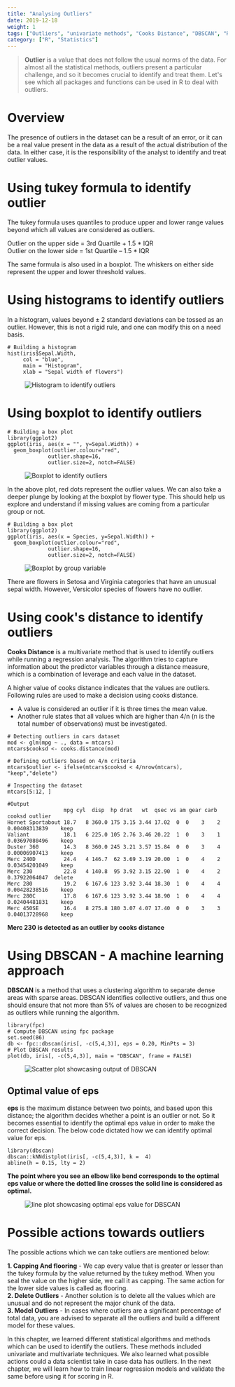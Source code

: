 ```yaml
---
title: "Analysing Outliers"
date: 2019-12-18
weight: 1
tags: ["Outliers", "univariate methods", "Cooks Distance", "DBSCAN", "R Code"]
category: ["R", "Statistics"]
---
```


> **Outlier** is a value that does not follow the usual norms of the data. For almost all the statistical methods, outliers present a particular challenge, and so it becomes crucial to identify and treat them. Let's see which all packages and functions can be used in R to deal with outliers.

# Overview
The presence of outliers in the dataset can be a result of an error, or it can be a real value present in the data as a result of the actual distribution of the data. In either case, it is the responsibility of the analyst to identify and treat outlier values.

# Using tukey formula to identify outlier
The tukey formula uses quantiles to produce upper and lower range values beyond which all values are considered as outliers.

Outlier on the upper side = 3rd Quartile + 1.5 * IQR<br/>
Outlier on the lower side = 1st Quartile – 1.5 * IQR

The same formula is also used in a boxplot. The whiskers on either side represent the upper and lower threshold values.

# Using histograms to identify outliers
In a histogram, values beyond ± 2 standard deviations can be tossed as an outlier. However, this is not a rigid rule, and one can modify this on a need basis.

```
# Building a histogram
hist(iris$Sepal.Width,
     col = "blue",
     main = "Histogram",
     xlab = "Sepal width of flowers")
```

<figure>
  <img src="/images/outlier/hist1.jpeg" alt="Histogram to identify outliers">
</figure>

# Using boxplot to identify outliers

```
# Building a box plot
library(ggplot2)
ggplot(iris, aes(x = "", y=Sepal.Width)) +
  geom_boxplot(outlier.colour="red",
             outlier.shape=16,
             outlier.size=2, notch=FALSE)
```

<figure>
  <img src="/images/outlier/boxplot1.jpeg" alt="Boxplot to identify outliers">
</figure>

In the above plot, red dots represent the outlier values. We can also take a deeper plunge by looking at the boxplot by flower type. This should help us explore and understand if missing values are coming from a particular group or not.

```
# Building a box plot
library(ggplot2)
ggplot(iris, aes(x = Species, y=Sepal.Width)) +
  geom_boxplot(outlier.colour="red",
             outlier.shape=16,
             outlier.size=2, notch=FALSE)
```

<figure>
  <img src="/images/outlier/boxplot2.jpeg" alt="Boxplot by group variable">
</figure>

There are flowers in Setosa and Virginia categories that have an unusual sepal width. However, Versicolor species of flowers have no outlier.

# Using cook's distance to identify outliers
**Cooks Distance** is a multivariate method that is used to identify outliers while running a regression analysis. The algorithm tries to capture information about the predictor variables through a distance measure, which is a combination of leverage and each value in the dataset.

A higher value of cooks distance indicates that the values are outliers. Following rules are used to make a decision using cooks distance.

* A value is considered an outlier if it is three times the mean value.
* Another rule states that all values which are higher than 4/n (n is the total number of observations) must be investigated.

```
# Detecting outliers in cars dataset
mod <- glm(mpg ~ ., data = mtcars)
mtcars$cooksd <- cooks.distance(mod)

# Defining outliers based on 4/n criteria
mtcars$outlier <- ifelse(mtcars$cooksd < 4/nrow(mtcars), "keep","delete")

# Inspecting the dataset
mtcars[5:12, ]
```
```
#Output
                  mpg cyl  disp  hp drat   wt  qsec vs am gear carb        cooksd outlier
Hornet Sportabout 18.7   8 360.0 175 3.15 3.44 17.02  0  0    3    2 0.00408313839    keep
Valiant           18.1   6 225.0 105 2.76 3.46 20.22  1  0    3    1 0.03697080496    keep
Duster 360        14.3   8 360.0 245 3.21 3.57 15.84  0  0    3    4 0.00006907413    keep
Merc 240D         24.4   4 146.7  62 3.69 3.19 20.00  1  0    4    2 0.03454201049    keep
Merc 230          22.8   4 140.8  95 3.92 3.15 22.90  1  0    4    2 0.37922064047  delete
Merc 280          19.2   6 167.6 123 3.92 3.44 18.30  1  0    4    4 0.00428238516    keep
Merc 280C         17.8   6 167.6 123 3.92 3.44 18.90  1  0    4    4 0.02404481831    keep
Merc 450SE        16.4   8 275.8 180 3.07 4.07 17.40  0  0    3    3 0.04013728968    keep
```
**Merc 230 is detected as an outlier by cooks distance**

# Using DBSCAN - A machine learning approach
**DBSCAN** is a method that uses a clustering algorithm to separate dense areas with sparse areas. DBSCAN identifies collective outliers, and thus one should ensure that not more than 5% of values are chosen to be recognized as outliers while running the algorithm.

```
library(fpc)
# Compute DBSCAN using fpc package
set.seed(86)
db <- fpc::dbscan(iris[, -c(5,4,3)], eps = 0.20, MinPts = 3)
# Plot DBSCAN results
plot(db, iris[, -c(5,4,3)], main = "DBSCAN", frame = FALSE)
```

<figure>
  <img src="/images/outlier/dbscan1.jpeg" alt="Scatter plot showcasing output of DBSCAN">
</figure>

## Optimal value of **eps**
**eps** is the maximum distance between two points, and based upon this distance; the algorithm decides whether a point is an outlier or not. So it becomes essential to identify the optimal eps value in order to make the correct decision. The below code dictated how we can identify optimal value for eps.

```
library(dbscan)
dbscan::kNNdistplot(iris[, -c(5,4,3)], k =  4)
abline(h = 0.15, lty = 2)
```
**The point where you see an elbow like bend corresponds to the optimal eps value or where the dotted line crosses the solid line is considered as optimal.**


<figure>
  <img src="/images/outlier/dbscan2.jpeg" alt="line plot showcasing optimal eps value for DBSCAN">
</figure>


# Possible actions towards outliers
The possible actions which we can take outliers are mentioned below:

**1. Capping And flooring** - We cap every value that is greater or lesser than the tukey formula by the value returned by the tukey method. When you seal the value on the higher side, we call it as capping. The same action for the lower side values is called as flooring.<br/>
**2. Delete Outliers** - Another solution is to delete all the values which are unusual and do not represent the major chunk of the data.<br/>
**3. Model Outliers** - In cases where outliers are a significant percentage of total data, you are advised to separate all the outliers and build a different model for these values.

In this chapter, we learned different statistical algorithms and methods which can be used to identify the outliers. These methods included univariate and multivariate techniques. We also learned what possible actions could a data scientist take in case data has outliers. In the next chapter, we will learn how to train linear regression models and validate the same before using it for scoring in R.
